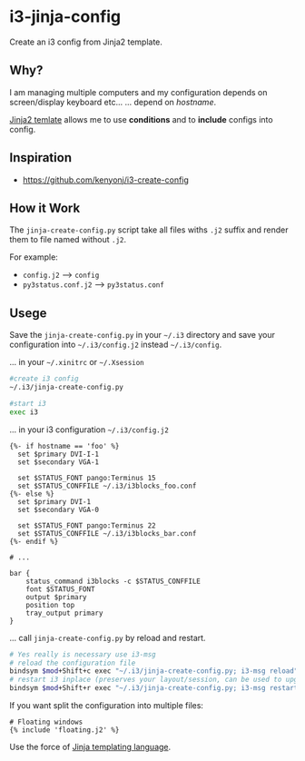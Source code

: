 # i3-jinja-config

[jinja]: https://jinja.palletsprojects.com/templates/

Create an i3 config from Jinja2 template.

## Why?

I am managing multiple computers and my configuration depends on 
screen/display keyboard etc... ... depend on *hostname*.

[Jinja2 temlate][jinja]
allows me to use **conditions** and to **include** configs into config.

## Inspiration

* https://github.com/kenyonj/i3-create-config


## How it Work

The `jinja-create-config.py` script take all files withs `.j2` suffix and
render them to file named without `.j2`.

For example:
 * `config.j2` --> `config`
 * `py3status.conf.j2` --> `py3status.conf`


## Usege

Save the `jinja-create-config.py` in your `~/.i3` directory and save your
configuration into `~/.i3/config.j2` instead `~/.i3/config`.


... in your `~/.xinitrc` or `~/.Xsession`


```sh
#create i3 config
~/.i3/jinja-create-config.py

#start i3
exec i3
```


... in your i3 configuration `~/.i3/config.j2`


```jinja
{%- if hostname == 'foo' %}
  set $primary DVI-I-1
  set $secondary VGA-1

  set $STATUS_FONT pango:Terminus 15
  set $STATUS_CONFFILE ~/.i3/i3blocks_foo.conf
{%- else %}
  set $primary DVI-1
  set $secondary VGA-0

  set $STATUS_FONT pango:Terminus 22
  set $STATUS_CONFFILE ~/.i3/i3blocks_bar.conf
{%- endif %}

# ...

bar {
    status_command i3blocks -c $STATUS_CONFFILE
    font $STATUS_FONT
    output $primary
    position top
    tray_output primary
}

```

... call `jinja-create-config.py` by reload and restart. 

```sh
# Yes really is necessary use i3-msg
# reload the configuration file
bindsym $mod+Shift+c exec "~/.i3/jinja-create-config.py; i3-msg reload"
# restart i3 inplace (preserves your layout/session, can be used to upgrade i3)
bindsym $mod+Shift+r exec "~/.i3/jinja-create-config.py; i3-msg restart"
```

If you want split the configuration into multiple files:

```jinja
# Floating windows
{% include 'floating.j2' %}
```

Use the force of [Jinja  templating language][jinja].
